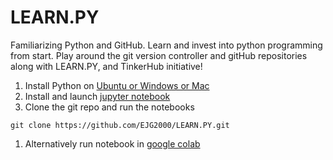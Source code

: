 # LEARN.PY
Familiarizing Python and GitHub. Learn and invest into python programming from start. Play around the git version controller and gitHub repositories along with LEARN.PY, and TinkerHub initiative!


1. Install Python on [Ubuntu or Windows or Mac](https://realpython.com/installing-python/) 
1. Install and launch [jupyter notebook](https://realpython.com/jupyter-notebook-introduction/)
1. Clone the git repo and run the notebooks
```
git clone https://github.com/EJG2000/LEARN.PY.git
```
1. Alternatively run notebook in [google colab](https://colab.research.google.com)